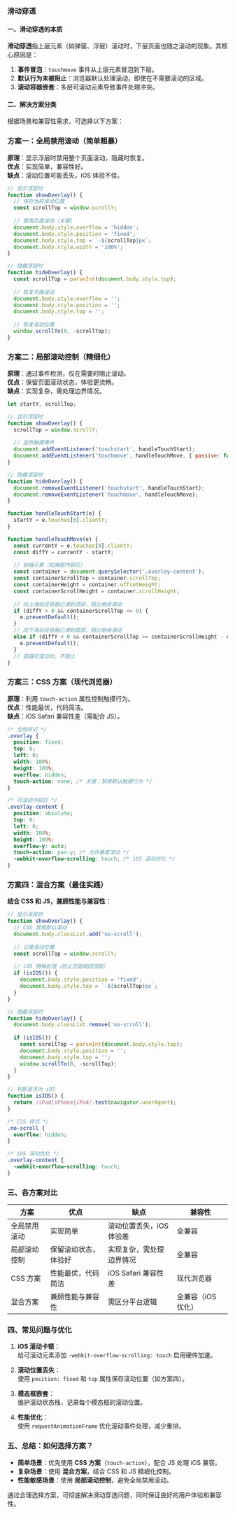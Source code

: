 ### 滑动穿透


#### **一、滑动穿透的本质**
**滑动穿透**指上层元素（如弹窗、浮层）滚动时，下层页面也随之滚动的现象。其核心原因是：  
1. **事件冒泡**：`touchmove` 事件从上层元素冒泡到下层。  
2. **默认行为未被阻止**：浏览器默认处理滚动，即使在不需要滚动的区域。  
3. **滚动容器嵌套**：多层可滚动元素导致事件处理冲突。


#### **二、解决方案分类**
根据场景和兼容性需求，可选择以下方案：


### **方案一：全局禁用滚动（简单粗暴）**
**原理**：显示浮层时禁用整个页面滚动，隐藏时恢复。  
**优点**：实现简单，兼容性好。  
**缺点**：滚动位置可能丢失，iOS 体验不佳。

```javascript
// 显示浮层时
function showOverlay() {
  // 保存当前滚动位置
  const scrollTop = window.scrollY;
  
  // 禁用页面滚动（关键）
  document.body.style.overflow = 'hidden';
  document.body.style.position = 'fixed';
  document.body.style.top = `-${scrollTop}px`;
  document.body.style.width = '100%';
}

// 隐藏浮层时
function hideOverlay() {
  const scrollTop = parseInt(document.body.style.top);
  
  // 恢复页面滚动
  document.body.style.overflow = '';
  document.body.style.position = '';
  document.body.style.top = '';
  
  // 恢复滚动位置
  window.scrollTo(0, -scrollTop);
}
```


### **方案二：局部滚动控制（精细化）**
**原理**：通过事件检测，仅在需要时阻止滚动。  
**优点**：保留页面滚动状态，体验更流畅。  
**缺点**：实现复杂，需处理边界情况。

```javascript
let startY, scrollTop;

// 显示浮层时
function showOverlay() {
  scrollTop = window.scrollY;
  
  // 监听触摸事件
  document.addEventListener('touchstart', handleTouchStart);
  document.addEventListener('touchmove', handleTouchMove, { passive: false });
}

// 隐藏浮层时
function hideOverlay() {
  document.removeEventListener('touchstart', handleTouchStart);
  document.removeEventListener('touchmove', handleTouchMove);
}

function handleTouchStart(e) {
  startY = e.touches[0].clientY;
}

function handleTouchMove(e) {
  const currentY = e.touches[0].clientY;
  const diffY = currentY - startY;
  
  // 容器元素（如弹窗内容区）
  const container = document.querySelector('.overlay-content');
  const containerScrollTop = container.scrollTop;
  const containerHeight = container.offsetHeight;
  const containerScrollHeight = container.scrollHeight;
  
  // 向上滑动且容器已滑到顶部，阻止继续滑动
  if (diffY > 0 && containerScrollTop <= 0) {
    e.preventDefault();
  }
  // 向下滑动且容器已滑到底部，阻止继续滑动
  else if (diffY < 0 && containerScrollTop >= containerScrollHeight - containerHeight) {
    e.preventDefault();
  }
  // 容器可滚动时，不阻止
}
```


### **方案三：CSS 方案（现代浏览器）**
**原理**：利用 `touch-action` 属性控制触摸行为。  
**优点**：性能最优，代码简洁。  
**缺点**：iOS Safari 兼容性差（需配合 JS）。

```css
/* 全局样式 */
.overlay {
  position: fixed;
  top: 0;
  left: 0;
  width: 100%;
  height: 100%;
  overflow: hidden;
  touch-action: none; /* 关键：禁用默认触摸行为 */
}

/* 可滚动内容区 */
.overlay-content {
  position: absolute;
  top: 0;
  left: 0;
  width: 100%;
  height: 100%;
  overflow-y: auto;
  touch-action: pan-y; /* 允许垂直滚动 */
  -webkit-overflow-scrolling: touch; /* iOS 滚动优化 */
}
```


### **方案四：混合方案（最佳实践）**
**结合 CSS 和 JS，兼顾性能与兼容性**：

```javascript
// 显示浮层时
function showOverlay() {
  // CSS 禁用默认滚动
  document.body.classList.add('no-scroll');
  
  // 记录滚动位置
  const scrollTop = window.scrollY;
  
  // iOS 特殊处理（防止页面跳回顶部）
  if (isIOS()) {
    document.body.style.position = 'fixed';
    document.body.style.top = `-${scrollTop}px`;
  }
}

// 隐藏浮层时
function hideOverlay() {
  document.body.classList.remove('no-scroll');
  
  if (isIOS()) {
    const scrollTop = parseInt(document.body.style.top);
    document.body.style.position = '';
    document.body.style.top = '';
    window.scrollTo(0, -scrollTop);
  }
}

// 判断是否为 iOS
function isIOS() {
  return /iPad|iPhone|iPod/.test(navigator.userAgent);
}
```

```css
/* CSS 样式 */
.no-scroll {
  overflow: hidden;
}

/* iOS 滚动优化 */
.overlay-content {
  -webkit-overflow-scrolling: touch;
}
```


### **三、各方案对比**
| **方案**         | **优点**                     | **缺点**                     | **兼容性**         |
|------------------|------------------------------|------------------------------|--------------------|
| 全局禁用滚动     | 实现简单                     | 滚动位置丢失，iOS 体验差      | 全兼容             |
| 局部滚动控制     | 保留滚动状态，体验好         | 实现复杂，需处理边界情况      | 全兼容             |
| CSS 方案         | 性能最优，代码简洁           | iOS Safari 兼容性差          | 现代浏览器         |
| 混合方案         | 兼顾性能与兼容性             | 需区分平台逻辑               | 全兼容（iOS 优化） |


### **四、常见问题与优化**
1. **iOS 滚动卡顿**：  
   给可滚动元素添加 `-webkit-overflow-scrolling: touch` 启用硬件加速。

2. **滚动位置丢失**：  
   使用 `position: fixed` 和 `top` 属性保存滚动位置（如方案四）。

3. **模态框嵌套**：  
   维护滚动状态栈，记录每个模态框的滚动位置。

4. **性能优化**：  
   使用 `requestAnimationFrame` 优化滚动事件处理，减少重排。


### **五、总结：如何选择方案？**
- **简单场景**：优先使用 **CSS 方案**（`touch-action`），配合 JS 处理 iOS 兼容。  
- **复杂场景**：使用 **混合方案**，结合 CSS 和 JS 精细化控制。  
- **性能敏感场景**：使用 **局部滚动控制**，避免全局禁用滚动。  

通过合理选择方案，可彻底解决滑动穿透问题，同时保证良好的用户体验和兼容性。